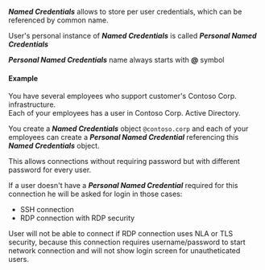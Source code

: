 _**Named Credentials**_ allows to store per user credentials, which can be referenced by common name. 

User's personal instance of _**Named Credentials**_ is called _**Personal Named Credentials**_

_**Personal Named Credentials**_ name always starts with **@** symbol

#### Example  
You have several employees who support customer's Contoso Corp. infrastructure.   
Each of your employees has a user in Contoso Corp. Active Directory.

You create a _**Named Credentials**_ object `@contoso.corp` and each of your employees can create a _**Personal Named Credential**_ referencing this _**Named Credentials**_ object.

This allows connections without requiring password but with different password for every user. 

If a user doesn't have a _**Personal Named Credential**_ required for this connection he will be asked for login in those cases:
- SSH connection
- RDP connection with RDP security

User will not be able to connect if RDP connection uses NLA or TLS security, 
because this connection requires username/password to start network connection and 
will not show login screen for unautheticated users.

        